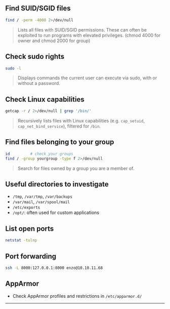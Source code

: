 ##  Find SUID/SGID files

```bash
find / -perm -4000 2>/dev/null
```

> Lists all files with SUID/SGID permissions. These can often be exploited to run programs with elevated privileges. (chmod 4000 for owner and chmod 2000 for group)

## Check sudo rights

```bash
sudo -l
```

> Displays commands the current user can execute via sudo, with or without a password.

## Check Linux capabilities

```bash
getcap -r / 2>/dev/null | grep '/bin/'
```

> Recursively lists files with Linux capabilities (e.g. `cap_setuid`, `cap_net_bind_service`), filtered for `/bin`.

## Find files belonging to your group

```bash
id         # check your groups
find / -group yourgroup -type f 2>/dev/null
```

> Search for files owned by a group you are a member of.

## Useful directories to investigate

- `/tmp`, `/var/tmp`, `/var/backups`
- `/var/mail`, `/var/spool/mail`
- `/etc/exports`
- `/opt/`: often used for custom applications

## List open ports

```bash
netstat -tulnp
```

## Port forwarding

```bash
ssh -L 8000:127.0.0.1:8000 enzo@10.10.11.68
```

## AppArmor

- Check AppArmor profiles and restrictions in `/etc/apparmor.d/`

---